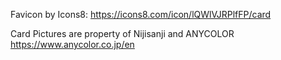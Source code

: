 Favicon by Icons8: 
https://icons8.com/icon/lQWlVJRPlfFP/card

Card Pictures are property of Nijisanji and ANYCOLOR
https://www.anycolor.co.jp/en